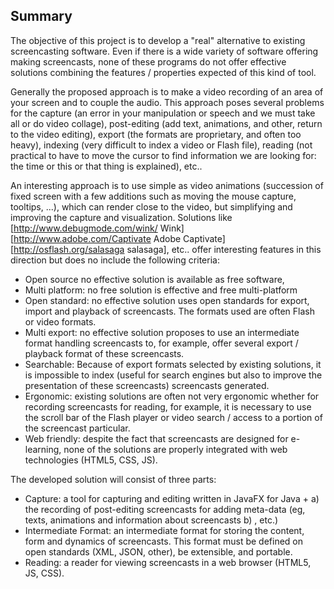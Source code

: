 ## Summary ##

The objective of this project is to develop a "real" alternative to existing screencasting software. Even if there is a wide variety of software offering making screencasts, none of these programs do not offer effective solutions combining the features / properties expected of this kind of tool. 

Generally the proposed approach is to make a video recording of an area of ​​your screen and to couple the audio. This approach poses several problems for the capture (an error in your manipulation or speech and we must take all or do video collage), post-editing (add text, animations, and other, return to the video editing), export (the formats are proprietary, and often too heavy), indexing (very difficult to index a video or Flash file), reading (not practical to have to move the cursor to find information we are looking for: the time or this or that thing is explained), etc..

An interesting approach is to use simple as video animations (succession of fixed screen with a few additions such as moving the mouse capture, tooltips, ...), which can render close to the video, but simplifying and improving the capture and visualization. Solutions like [http://www.debugmode.com/wink/ Wink] [http://www.adobe.com/Captivate Adobe Captivate] [http://osflash.org/salasaga salasaga], etc.. offer interesting features in this direction but does no include the following criteria:

* Open source no effective solution is available as free software,
* Multi platform: no free solution is effective and free multi-platform
* Open standard: no effective solution uses open standards for export, import and playback of screencasts. The formats used are often Flash or video formats.
* Multi export: no effective solution proposes to use an intermediate format handling screencasts to, for example, offer several export / playback format of these screencasts.
* Searchable: Because of export formats selected by existing solutions, it is impossible to index (useful for search engines but also to improve the presentation of these screencasts) screencasts generated.
* Ergonomic: existing solutions are often not very ergonomic whether for recording screencasts for reading, for example, it is necessary to use the scroll bar of the Flash player or video search / access to a portion of the screencast particular.
* Web friendly: despite the fact that screencasts are designed for e-learning, none of the solutions are properly integrated with web technologies (HTML5, CSS, JS).

The developed solution will consist of three parts:
* Capture: a tool for capturing and editing written in JavaFX for Java + a) the recording of post-editing screencasts for adding meta-data (eg, texts, animations and information about screencasts b) , etc.)
* Intermediate Format: an intermediate format for storing the content, form and dynamics of screencasts. This format must be defined on open standards (XML, JSON, other), be extensible, and portable.
* Reading: a reader for viewing screencasts in a web browser (HTML5, JS, CSS).

